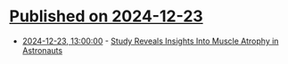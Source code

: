 # [Published on 2024-12-23](index.md)

* [2024-12-23, 13:00:00](https://soylentnews.org/article.pl?sid=24/12/21/2117227&from=rss) - [Study Reveals Insights Into Muscle Atrophy in Astronauts](https://soylentnews.org/article.pl?sid=24/12/21/2117227&from=rss)

